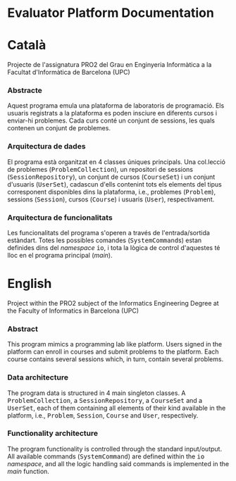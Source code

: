 # Evaluator Platform Documentation
Català
======
Projecte de l'assignatura PRO2 del Grau en Enginyeria Informàtica a la Facultat d'Informàtica de Barcelona (UPC)

### Abstracte

Aquest programa emula una plataforma de laboratoris de programació. Els usuaris registrats a la plataforma es poden
insciure en diferents cursos i enviar-hi problemes. Cada curs conté un conjunt de sessions, les quals contenen un
conjunt de problemes.

### Arquitectura de dades

El programa està organitzat en 4 classes úniques principals. Una col.lecció de problemes (<tt>ProblemCollection</tt>), un
repositori de sessions (<tt>SessionRepository</tt>), un conjunt de cursos (<tt>CourseSet</tt>) i un conjunt d'usuaris (<tt>UserSet</tt>),
cadascun d'ells contenint tots els elements del tipus corresponent disponibles dins la plataforma, i.e., problemes
(<tt>Problem</tt>), sessions (<tt>Session</tt>), cursos (<tt>Course</tt>) i usuaris (<tt>User</tt>), respectivament.

### Arquitectura de funcionalitats

Les funcionalitats del programa s'operen a través de l'entrada/sortida estàndart. Totes les possibles comandes (<tt>SystemCommand</tt>s)
estan definides dins del <em>namespace</em> <tt>io</tt>, i tota la lògica de control d'aquestes té lloc en el programa principal (<em>main</em>).

English
======
Project within the PRO2 subject of the Informatics Engineering Degree at the Faculty of Informatics in Barcelona (UPC)

### Abstract

This program mimics a programming lab like platform. Users signed in the platform can enroll
in courses and submit problems to the platform. Each course contains several sessions which,
in turn, contain several problems.

### Data architecture

The program data is structured in 4 main singleton classes. A <tt>ProblemCollection</tt>, a <tt>SessionRepository</tt>, a <tt>CourseSet</tt> and a <tt>UserSet</tt>, each of them containing all elements
of their kind available in the platform, i.e., <tt>Problem</tt>, <tt>Session</tt>,
<tt>Course</tt> and <tt>User</tt>, respectively.

### Functionality architecture

The program functionality is controlled through the standard input/output. All available
commands (<tt>SystemCommand</tt>) are defined within the <tt>io</tt> <em>namespace</em>, and all the logic handling
said commands is implemented in the <em>main</em> function.

